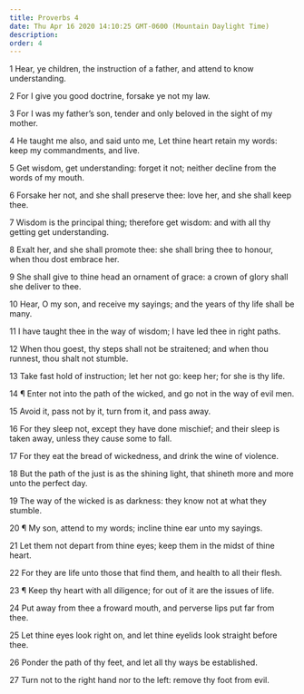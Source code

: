 ```yaml
---
title: Proverbs 4
date: Thu Apr 16 2020 14:10:25 GMT-0600 (Mountain Daylight Time)
description: 
order: 4
---
```


<p>
  1 Hear, ye children, the instruction of a father, and attend to know
  understanding.
</p>
<p>2 For I give you good doctrine, forsake ye not my law.</p>
<p>
  3 For I was my father&#x2019;s son, tender and only beloved in the sight of my
  mother.
</p>
<p>
  4 He taught me also, and said unto me, Let thine heart retain my words: keep
  my commandments, and live.
</p>
<p>
  5 Get wisdom, get understanding: forget it not; neither decline from the words
  of my mouth.
</p>
<p>
  6 Forsake her not, and she shall preserve thee: love her, and she shall keep
  thee.
</p>
<p>
  7 Wisdom is the principal thing; therefore get wisdom: and with all thy
  getting get understanding.
</p>
<p>
  8 Exalt her, and she shall promote thee: she shall bring thee to honour, when
  thou dost embrace her.
</p>
<p>
  9 She shall give to thine head an ornament of grace: a crown of glory shall
  she deliver to thee.
</p>
<p>
  10 Hear, O my son, and receive my sayings; and the years of thy life shall be
  many.
</p>
<p>
  11 I have taught thee in the way of wisdom; I have led thee in right paths.
</p>
<p>
  12 When thou goest, thy steps shall not be straitened; and when thou runnest,
  thou shalt not stumble.
</p>
<p>
  13 Take fast hold of instruction; let her not go: keep her; for she is thy
  life.
</p>
<p>
  14 &#xB6; Enter not into the path of the wicked, and go not in the way of evil
  men.
</p>
<p>15 Avoid it, pass not by it, turn from it, and pass away.</p>
<p>
  16 For they sleep not, except they have done mischief; and their sleep is
  taken away, unless they cause some to fall.
</p>
<p>17 For they eat the bread of wickedness, and drink the wine of violence.</p>
<p>
  18 But the path of the just is as the shining light, that shineth more and
  more unto the perfect day.
</p>
<p>
  19 The way of the wicked is as darkness: they know not at what they stumble.
</p>
<p>20 &#xB6; My son, attend to my words; incline thine ear unto my sayings.</p>
<p>
  21 Let them not depart from thine eyes; keep them in the midst of thine heart.
</p>
<p>
  22 For they are life unto those that find them, and health to all their flesh.
</p>
<p>
  23 &#xB6; Keep thy heart with all diligence; for out of it are the issues of
  life.
</p>
<p>
  24 Put away from thee a froward mouth, and perverse lips put far from thee.
</p>
<p>
  25 Let thine eyes look right on, and let thine eyelids look straight before
  thee.
</p>
<p>26 Ponder the path of thy feet, and let all thy ways be established.</p>
<p>27 Turn not to the right hand nor to the left: remove thy foot from evil.</p>
